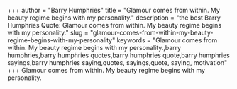 +++
author = "Barry Humphries"
title = "Glamour comes from within. My beauty regime begins with my personality."
description = "the best Barry Humphries Quote: Glamour comes from within. My beauty regime begins with my personality."
slug = "glamour-comes-from-within-my-beauty-regime-begins-with-my-personality"
keywords = "Glamour comes from within. My beauty regime begins with my personality.,barry humphries,barry humphries quotes,barry humphries quote,barry humphries sayings,barry humphries saying,quotes, sayings,quote, saying, motivation"
+++
Glamour comes from within. My beauty regime begins with my personality.
